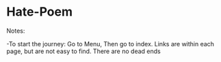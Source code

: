 # Hate-Poem
Notes:

-To start the journey:
  Go to Menu,
  Then go to index.
Links are within each page, but are not easy to find.
There are no dead ends
